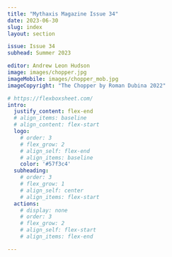 ```yaml
---
title: "Mythaxis Magazine Issue 34"
date: 2023-06-30
slug: index
layout: section

issue: Issue 34
subhead: Summer 2023

editor: Andrew Leon Hudson
image: images/chopper.jpg
imageMobile: images/chopper_mob.jpg
imageCopyright: "The Chopper by Roman Dubina 2022"

# https://flexboxsheet.com/
intro:
  justify_content: flex-end
  # align_items: baseline
  # align_content: flex-start
  logo:
    # order: 3
    # flex_grow: 2
    # align_self: flex-end
    # align_items: baseline
    color: '#57f3c4'
  subheading:
    # order: 3
    # flex_grow: 1
    # align_self: center
    # align_items: flex-start
  actions:
    # display: none
    # order: 3
    # flex_grow: 2
    # align_self: flex-start
    # align_items: flex-end

---
```


